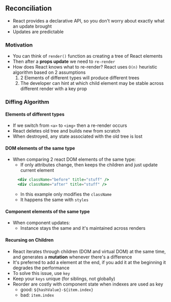 ## Reconciliation
- React provides a declarative API, so you don't worry about exactly what an update brought
- Updates are predictable

### Motivation
- You can think of `render()` function as creating a tree of React elements
- Then after a **props update** we need to `re-render`
- How does React knows what to re-render? React uses `O(n)` heuristic algorithm based on 2 assumptions
  1. 2 Elements of different types will produce different trees
  2. The developer can hint at which child element may be stable across different render with a key prop

### Diffing Algorithm
#### **Elements of different types**
- If we switch from `<a>` to `<img>` then a re-render occurs
- React deletes old tree and builds new from scratch
- When destroyed, any state associated with the old tree is lost

#### **DOM elements of the same type**
- When comparing 2 react DOM elements of the same type:
  - If only attributes change, then keeps the children and just update current element
  ```jsx
    <div className="before" title="stuff" />
    <div className="after" title="stuff" />
  ```
  - In this example only modifies the `className`
  - It happens the same with `styles`

#### **Component elements of the same type**
- When component updates:
  - Instance stays the same and it's maintained across renders

#### **Recursing on Children**
- React iterates through children (DOM and virtual DOM) at the same time, and generates a **mutation** whenever there's a difference
- It's preferred to add a element at the end, if you add it at the beginning it degrades the performance
- To solve this issue, use `key`
- Keep your `keys` unique (for siblings, not globally)
- Reorder are costly with component state when indexes are used as key
  - good: `${hashValue}-${item.index}`
  - bad: `item.index`
